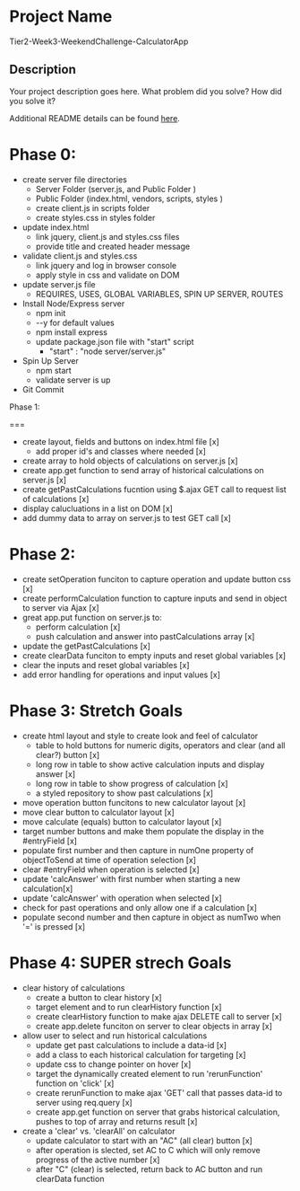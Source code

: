 # Project Name

Tier2-Week3-WeekendChallenge-CalculatorApp

## Description

Your project description goes here. What problem did you solve? How did you solve it?

Additional README details can be found [here](https://github.com/PrimeAcademy/readme-template/blob/master/README.md).


Phase 0:
===

- create server file directories
    - Server Folder (server.js, and Public Folder )
    - Public Folder (index.html, vendors, scripts, styles )
    - create client.js in scripts folder
    - create styles.css in styles folder
- update index.html
    - link jquery, client.js and styles.css files
    - provide title and created header message
- validate client.js and styles.css
    - link jquery and log in browser console
    - apply style in css and validate on DOM
- update server.js file
    - REQUIRES, USES, GLOBAL VARIABLES, SPIN UP SERVER, ROUTES
- Install Node/Express server
    - npm init
    - --y for default values
    - npm install express
    - update package.json file with "start" script
        - "start" : "node server/server.js"
- Spin Up Server
    - npm start
    - validate server is up
- Git Commit


Phase 1:

===

- create layout, fields and buttons on index.html file [x]
    - add proper id's and classes where needed [x]
- create array to hold objects of calculations on server.js [x]
- create app.get function to send array of historical calculations on server.js [x]
- create getPastCalculations fucntion using $.ajax GET call to request list of calculations [x]
- display calucluations in a list on DOM [x]
- add dummy data to array on server.js to test GET call [x]

Phase 2:
===

- create setOperation funciton to capture operation and update button css [x]
- create performCalculation function to capture inputs and send in object to server via Ajax [x]
- great app.put function on server.js to:
    - perform calculation [x]
    - push calculation and answer into pastCalculations array [x]
- update the getPastCalculations [x]
- create clearData funciton to empty inputs and reset global variables [x]
- clear the inputs and reset global variables [x]
- add error handling for operations and input values [x]

Phase 3: Stretch Goals
===

- create html layout and style to create look and feel of calculator
    - table to hold buttons for numeric digits, operators and clear (and all clear?) button [x]
    - long row in table to show active calculation inputs and display answer [x]
    - long row in table to show progress of calculation [x]
    - a styled repository to show past calculations [x]
- move operation button funcitons to new calculator layout [x]
- move clear button to calculator layout [x]
- move calculate (equals) button to calculator layout [x]
- target number buttons and make them populate the display in the #entryField <td> [x]
- populate first number and then capture in numOne property of objectToSend at time of operation selection [x]
- clear #entryField when operation is selected [x]
- update 'calcAnswer' with first number when starting a new calculation[x]
- update 'calcAnswer' with operation when selected [x]
- check for past operations and only allow one if a calculation [x]
- populate second number and then capture in object as numTwo when '=' is pressed [x]

Phase 4: SUPER strech Goals
===

- clear history of calculations
    - create a button to clear history [x]
    - target element and to run clearHistory function [x]
    - create clearHistory function to make ajax DELETE call to server [x]
    - create app.delete funciton on server to clear objects in array [x]
- allow user to select and run historical calculations
     - update get past calculations to include a data-id [x]
     - add a class to each historical calculation for targeting [x]
     - update css to change pointer on hover [x]
     - target the dynamically created element to run 'rerunFunction' function on 'click' [x]
     - create rerunFunction to make ajax 'GET' call that passes data-id to server using req.query [x]
     - create app.get function on server that grabs historical calculation, pushes to top of array and returns result [x]
- create a 'clear' vs. 'clearAll' on calculator
    - update calculator to start with an "AC" (all clear) button [x]
    - after operation is slected, set AC to C which will only remove progress of the active number [x]
    - after "C" (clear) is selected, return back to AC button and run clearData function








